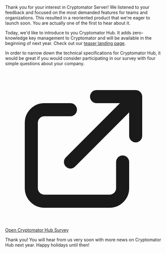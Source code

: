 Thank you for your interest in Cryptomator Server! We listened to your feedback and focused on the most demanded features for teams and organizations. This resulted in a reoriented product that we're eager to launch soon. You are actually one of the first to hear about it.

Today, we'd like to introduce to you Cryptomator Hub. It adds zero-knowledge key management to Cryptomator and will be available in the beginning of next year. Check out our [teaser landing page](https://cryptomator.org/hub/).

In order to narrow down the technical specifications for Cryptomator Hub, it would be great if you would consider participating in our survey with four simple questions about your company.

<div class="text-center">
  <a href="https://forms.gle/bQekRxCwBsCdXGGL6" role="button" class="inline-flex items-center border border-transparent rounded text-base text-white bg-cryptomator-primary px-32 py-8">
    <svg xmlns="http://www.w3.org/2000/svg" class="-ml-1 mr-3 h-20 w-20" fill="none" viewBox="0 0 24 24" stroke="currentColor"><path stroke-linecap="round" stroke-linejoin="round" stroke-width="2" d="M10 6H6a2 2 0 00-2 2v10a2 2 0 002 2h10a2 2 0 002-2v-4M14 4h6m0 0v6m0-6L10 14" /></svg>
    Open Cryptomator Hub Survey
  </a>
</div>

Thank you! You will hear from us very soon with more news on Cryptomator Hub next year. Happy holidays until then!
